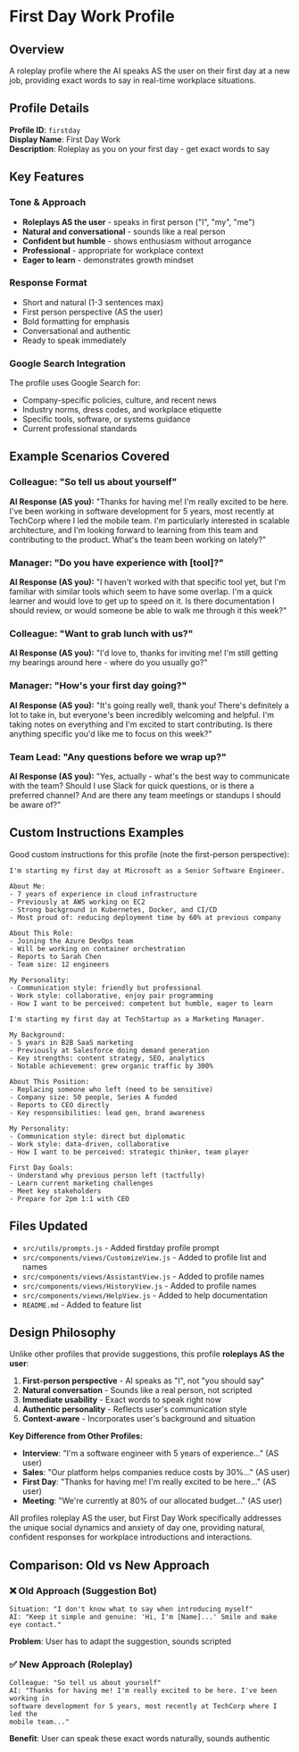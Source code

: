 # First Day Work Profile

## Overview
A roleplay profile where the AI speaks AS the user on their first day at a new job, providing exact words to say in real-time workplace situations.

## Profile Details

**Profile ID**: `firstday`  
**Display Name**: First Day Work  
**Description**: Roleplay as you on your first day - get exact words to say

## Key Features

### Tone & Approach
- **Roleplays AS the user** - speaks in first person ("I", "my", "me")
- **Natural and conversational** - sounds like a real person
- **Confident but humble** - shows enthusiasm without arrogance
- **Professional** - appropriate for workplace context
- **Eager to learn** - demonstrates growth mindset

### Response Format
- Short and natural (1-3 sentences max)
- First person perspective (AS the user)
- Bold formatting for emphasis
- Conversational and authentic
- Ready to speak immediately

### Google Search Integration
The profile uses Google Search for:
- Company-specific policies, culture, and recent news
- Industry norms, dress codes, and workplace etiquette
- Specific tools, software, or systems guidance
- Current professional standards

## Example Scenarios Covered

### Colleague: "So tell us about yourself"
**AI Response (AS you):**
"Thanks for having me! I'm really excited to be here. I've been working in software development for 5 years, most recently at TechCorp where I led the mobile team. I'm particularly interested in scalable architecture, and I'm looking forward to learning from this team and contributing to the product. What's the team been working on lately?"

### Manager: "Do you have experience with [tool]?"
**AI Response (AS you):**
"I haven't worked with that specific tool yet, but I'm familiar with similar tools which seem to have some overlap. I'm a quick learner and would love to get up to speed on it. Is there documentation I should review, or would someone be able to walk me through it this week?"

### Colleague: "Want to grab lunch with us?"
**AI Response (AS you):**
"I'd love to, thanks for inviting me! I'm still getting my bearings around here - where do you usually go?"

### Manager: "How's your first day going?"
**AI Response (AS you):**
"It's going really well, thank you! There's definitely a lot to take in, but everyone's been incredibly welcoming and helpful. I'm taking notes on everything and I'm excited to start contributing. Is there anything specific you'd like me to focus on this week?"

### Team Lead: "Any questions before we wrap up?"
**AI Response (AS you):**
"Yes, actually - what's the best way to communicate with the team? Should I use Slack for quick questions, or is there a preferred channel? And are there any team meetings or standups I should be aware of?"

## Custom Instructions Examples

Good custom instructions for this profile (note the first-person perspective):

```
I'm starting my first day at Microsoft as a Senior Software Engineer.

About Me:
- 7 years of experience in cloud infrastructure
- Previously at AWS working on EC2
- Strong background in Kubernetes, Docker, and CI/CD
- Most proud of: reducing deployment time by 60% at previous company

About This Role:
- Joining the Azure DevOps team
- Will be working on container orchestration
- Reports to Sarah Chen
- Team size: 12 engineers

My Personality:
- Communication style: friendly but professional
- Work style: collaborative, enjoy pair programming
- How I want to be perceived: competent but humble, eager to learn
```

```
I'm starting my first day at TechStartup as a Marketing Manager.

My Background:
- 5 years in B2B SaaS marketing
- Previously at Salesforce doing demand generation
- Key strengths: content strategy, SEO, analytics
- Notable achievement: grew organic traffic by 300%

About This Position:
- Replacing someone who left (need to be sensitive)
- Company size: 50 people, Series A funded
- Reports to CEO directly
- Key responsibilities: lead gen, brand awareness

My Personality:
- Communication style: direct but diplomatic
- Work style: data-driven, collaborative
- How I want to be perceived: strategic thinker, team player

First Day Goals:
- Understand why previous person left (tactfully)
- Learn current marketing challenges
- Meet key stakeholders
- Prepare for 2pm 1:1 with CEO
```

## Files Updated

- `src/utils/prompts.js` - Added firstday profile prompt
- `src/components/views/CustomizeView.js` - Added to profile list and names
- `src/components/views/AssistantView.js` - Added to profile names
- `src/components/views/HistoryView.js` - Added to profile names
- `src/components/views/HelpView.js` - Added to help documentation
- `README.md` - Added to feature list

## Design Philosophy

Unlike other profiles that provide suggestions, this profile **roleplays AS the user**:

1. **First-person perspective** - AI speaks as "I", not "you should say"
2. **Natural conversation** - Sounds like a real person, not scripted
3. **Immediate usability** - Exact words to speak right now
4. **Authentic personality** - Reflects user's communication style
5. **Context-aware** - Incorporates user's background and situation

**Key Difference from Other Profiles:**
- **Interview**: "I'm a software engineer with 5 years of experience..." (AS user)
- **Sales**: "Our platform helps companies reduce costs by 30%..." (AS user)
- **First Day**: "Thanks for having me! I'm really excited to be here..." (AS user)
- **Meeting**: "We're currently at 80% of our allocated budget..." (AS user)

All profiles roleplay AS the user, but First Day Work specifically addresses the unique social dynamics and anxiety of day one, providing natural, confident responses for workplace introductions and interactions.

## Comparison: Old vs New Approach

### ❌ Old Approach (Suggestion Bot)
```
Situation: "I don't know what to say when introducing myself"
AI: "Keep it simple and genuine: 'Hi, I'm [Name]...' Smile and make eye contact."
```
**Problem**: User has to adapt the suggestion, sounds scripted

### ✅ New Approach (Roleplay)
```
Colleague: "So tell us about yourself"
AI: "Thanks for having me! I'm really excited to be here. I've been working in 
software development for 5 years, most recently at TechCorp where I led the 
mobile team..."
```
**Benefit**: User can speak these exact words naturally, sounds authentic
